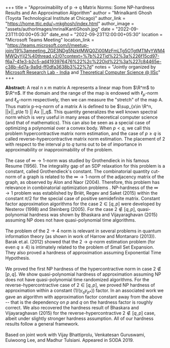 +++
title = "Approximability of p -> q Matrix Norms: Some NP-hardness Results and An Approximation Algorithm"
author = "Mrinalkanti Ghosh (Toyota Technological Institute at Chicago)"
author_link = "https://home.ttic.edu/~mkghosh/index.html"
author_image = "assets/authorImages/mrinalKantiGhosh.jpg"
date = "2022-09-23T11:00:00+05:30"
date_end = "2022-09-23T12:00:00+05:30"
location = "Microsoft Teams Meeting"
location_link = "https://teams.microsoft.com/l/meetup-join/19%3ameeting_ZGE3NDg5NzktMWQ0Zi00MzFmLTg5OTgtMTMyYWM4MWQyYjI2%40thread.v2/0?context=%7b%22Tid%22%3a%226f15cd97-f6a7-41e3-b2c5-ad4193976476%22%2c%22Oid%22%3a%227c84465e-c38b-4d7a-9a9d-ff0dfa3638b3%22%7d"
notes = "Jointly organized by <a href = "https://www.microsoft.com/en-us/research/lab/microsoft-research-india/" target= "_blank">Microsoft Research Lab - India</a> and <a href='https://www.csa.iisc.ac.in/theoretical-computer-science/' target= "_blank">Theoretical Computer Science @ IISc</a>"
+++

<b>Abstract:</b>
A real n x m matrix A represents a linear map from $\R^m$ to $\R^n$. If the domain and the range of the map is endowed
with $\ell_p$-norm and $\ell_q$-norm respectively, then we can measure the "stretch" of the map A. Thus matrix
p->q-norm of a matrix A is defined to be $\sup_{x\in \R^n, ||x||_p\le 1} || Ax ||_q$. This quantity generalizes
the well known spectral norm which is very useful in many areas of theoretical computer science (and that of
mathematics). This can also be seen as a special case of optimizing a polynomial over a convex body. When $p<q$,
we call this problem hypercontractive matrix norm estimation, and the case of $p \ge q$ is called
reverse-hypercontractive matrix norm estimation. The placement of 2 with respect to the interval $p$ to $q$ turns
out to be of importance in approximability or inapproximability of the problem.
<br><br>
The case of $\infty \to 1$-norm was studied by Grothendieck in his famous Resume (1956). The integrality gap of an SDP
relaxation for this problem is a constant, called Grothendieck's constant. The combinatorial quantity cut-norm of a
graph is related to the $\infty \to 1$-norm of the adjacency matrix of the graph, as observed by Alon and Naor (2004).
Therefore, this problem has relevance in combinatorial optimization problems . NP-hardness of the $\infty\to 1$ problem
was established by Briët, Regev and Saket (2015) within the constant $\pi/2$ for the special case of positive
semidefinite matrix. Constant factor approximation algorithms for the case $2\in [q,p]$ were developed by
Nesterov (1998) and Steinberg (2005). For the case $2 \not \in [q,p]$, quasi-polynomial hardness was shown
by Bhaskara and Vijayaraghavan (2015) assuming NP does not have quasi-polynomial time algorithms.
<br><br>
The problem of the $2\to 4$ norm is relevant in several problems in quantum information theory (as shown in work of
Harrow and Montanaro (2013)). Barak et.al. (2012) showed that the $2\to q$-norm estimation problem (for even $q\ge 4$)
is intimately related to the problem of Small Set Expansion. They also proved a hardness of approximation assuming
Exponential Time Hypothesis.
<br><br>
We proved the first NP hardness of the hypercontractive norm in case $2\not\in [p,q]$. We show quasi-polynomial
hardness of approximation assuming NP does not have quasi-polynomial time randomized algorithms. For the
reverse-hypercontractive case of $2\in [q,p]$, we proved NP hardness of approximation within a constant
($1/(\gamma_q \gamma_{p*})$) factor. In an associated work we gave an algorithm with approximation factor constant away
from the above -- that is the dependency on $p$ and $q$ on the hardness factor is roughly correct. We also recovered
the hardness result of  Bhaskara and Vijayaraghavan (2015) for the reverse-hypercontractive $2 \not \in [q,p]$ case,
albeit under slightly stronger hardness assumption. All of our hardness results follow a general framework.
<br><br>
Based on joint work with Vijay Bhattiprolu, Venkatesan Guruswami, Euiwoong Lee, and Madhur Tulsiani. Appeared in SODA 2019.